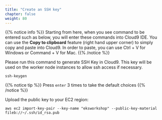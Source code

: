 ```yaml
---
title: "Create an SSH key"
chapter: false
weight: 80
---
```


{{% notice info %}}
Starting from here, when you see command to be entered such as below, you will enter these commands into Cloud9 IDE. You can use the **Copy to clipboard** feature (right hand upper corner) to simply copy and paste into Cloud9. In order to paste, you can use Ctrl + V for Windows or Command + V for Mac.
{{% /notice %}}

Please run this command to generate SSH Key in Cloud9. This key will be used on the worker node instances to allow ssh access if necessary.

```
ssh-keygen
```

{{% notice tip %}}
Press `enter` 3 times to take the default choices
{{% /notice %}}

Upload the public key to your EC2 region:

```
aws ec2 import-key-pair --key-name "eksworkshop" --public-key-material fileb://~/.ssh/id_rsa.pub
```
